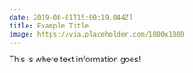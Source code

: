 ```yaml
---
date: 2019-06-01T15:00:19.044Z]
title: Example Title
image: https://via.placeholder.com/1000x1000
---
```


This is where text information goes!
